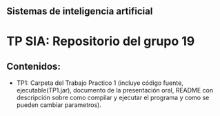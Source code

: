 ## Sistemas de inteligencia artificial

# TP SIA: Repositorio del grupo 19

## Contenidos:

-   TP1: Carpeta del Trabajo Practico 1 (incluye código fuente, ejecutable(TP1.jar), documento de la presentación oral, README con descripción sobre como compilar y ejecutar el programa y como se pueden cambiar parametros).
